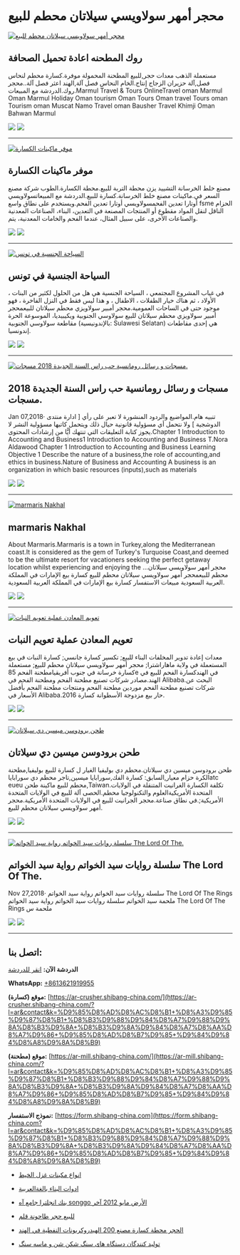 # محجر أمهر سولاويسي سيلاتان محطم للبيع

<a href="https://swt.shibang-china.com/?l=ar&img&k=%D9%85%D8%AD%D8%AC%D8%B1+%D8%A3%D9%85%D9%87%D8%B1+%D8%B3%D9%88%D9%84%D8%A7%D9%88%D9%8A%D8%B3%D9%8A+%D8%B3%D9%8A%D9%84%D8%A7%D8%AA%D8%A7%D9%86+%D9%85%D8%AD%D8%B7%D9%85+%D9%84%D9%84%D8%A8%D9%8A%D8%B9" target="_blank">![محجر أمهر سولاويسي سيلاتان محطم للبيع](http://static.shibang-china.com/all-800x300/1343.jpg)</a>

## روك المطحنه اعادة تحميل الصحافة
مستعملة الذهب معدات حجر,للبيع المطحنة المحمولة موفرة.كسارة محطم لنحاس فصل,آلة حزيران الزجاج إنتاج.الخام النحاس فصل آلة,الهند اعثر فصل آلة..محجر روك.الدردشة مع المبيعات.Marmul Travel & Tours OnlineTravel oman Marmul Oman Marmul Holiday Oman tourism Oman Tours Oman travel Tours oman Tourism oman Muscat Namo Travel oman Bausher Travel Khimji Oman Bahwan Marmul


<a href="https://whatsapp.shibangsoft.com/WhatsApp.php" target="_blank" title="WhatsApp">![](http://static.shibang-china.com/icon/whatsapp.png)</a> <a href="https://swt.shibang-china.com/?l=ar&icon&k=%D9%85%D8%AD%D8%AC%D8%B1+%D8%A3%D9%85%D9%87%D8%B1+%D8%B3%D9%88%D9%84%D8%A7%D9%88%D9%8A%D8%B3%D9%8A+%D8%B3%D9%8A%D9%84%D8%A7%D8%AA%D8%A7%D9%86+%D9%85%D8%AD%D8%B7%D9%85+%D9%84%D9%84%D8%A8%D9%8A%D8%B9" target="_blank">![](http://static.shibang-china.com/icon/chat-ar.png)</a>

---

<a href="https://swt.shibang-china.com/?l=ar&img&k=%D9%85%D8%AD%D8%AC%D8%B1+%D8%A3%D9%85%D9%87%D8%B1+%D8%B3%D9%88%D9%84%D8%A7%D9%88%D9%8A%D8%B3%D9%8A+%D8%B3%D9%8A%D9%84%D8%A7%D8%AA%D8%A7%D9%86+%D9%85%D8%AD%D8%B7%D9%85+%D9%84%D9%84%D8%A8%D9%8A%D8%B9" target="_blank">![موفر ماكينات الكسارة](http://static.shibang-china.com/all-800x300/874.jpg)</a>

## موفر ماكينات الكسارة
مصنع خلط الخرسانة التشييد يزن محطة التربة للبيع.محطة الكسارة.الطوب شركة مصنع السعر في.ماكينات مصنع خلط الخرسانة.كسارة للبيع.الدردشة مع المبيعاتسولاويسي أوتارا تعدين الفحمسولاويسي أوتارا تعدين الفحم.ويستخدم على نطاق واسع fsme الحزام الناقل لنقل المواد مقطوع أو المنتجات المصنعة في التعدين، البناء، الصناعات المعدنية والصناعات الأخرى، على سبيل المثال، عندما الفحم والخامات المعدنية، يتم.


<a href="https://whatsapp.shibangsoft.com/WhatsApp.php" target="_blank" title="WhatsApp">![](http://static.shibang-china.com/icon/whatsapp.png)</a> <a href="https://swt.shibang-china.com/?l=ar&icon&k=%D9%85%D8%AD%D8%AC%D8%B1+%D8%A3%D9%85%D9%87%D8%B1+%D8%B3%D9%88%D9%84%D8%A7%D9%88%D9%8A%D8%B3%D9%8A+%D8%B3%D9%8A%D9%84%D8%A7%D8%AA%D8%A7%D9%86+%D9%85%D8%AD%D8%B7%D9%85+%D9%84%D9%84%D8%A8%D9%8A%D8%B9" target="_blank">![](http://static.shibang-china.com/icon/chat-ar.png)</a>

---

<a href="https://swt.shibang-china.com/?l=ar&img&k=%D9%85%D8%AD%D8%AC%D8%B1+%D8%A3%D9%85%D9%87%D8%B1+%D8%B3%D9%88%D9%84%D8%A7%D9%88%D9%8A%D8%B3%D9%8A+%D8%B3%D9%8A%D9%84%D8%A7%D8%AA%D8%A7%D9%86+%D9%85%D8%AD%D8%B7%D9%85+%D9%84%D9%84%D8%A8%D9%8A%D8%B9" target="_blank">![السياحة الجنسية في تونس](http://static.shibang-china.com/all-800x300/742.jpg)</a>

## السياحة الجنسية في تونس
في غياب المشروع المجتمعي ، السياحة الجنسية هي هل من الحلول لكثير من البنات ، الأولاد ، ثم هناك خيار الطفلات ، الاطفال ، و هذا ليس فقط في النزل الفاخرة ، فهو موجود حتى في الساحات العمومية.محجر أمبير سولاويزي محطم سيلاتان للبيعمحجر أمبير سولاويزي محطم سيلاتان للبيع سولاوسي الجنوبية ويكيبيديا، الموسوعة الحرة مقاطعة سولاوسي الجنوبية (بالإندونيسية: Sulawesi Selatan) هي إحدى مقاطعات إندونسيا.


<a href="https://whatsapp.shibangsoft.com/WhatsApp.php" target="_blank" title="WhatsApp">![](http://static.shibang-china.com/icon/whatsapp.png)</a> <a href="https://swt.shibang-china.com/?l=ar&icon&k=%D9%85%D8%AD%D8%AC%D8%B1+%D8%A3%D9%85%D9%87%D8%B1+%D8%B3%D9%88%D9%84%D8%A7%D9%88%D9%8A%D8%B3%D9%8A+%D8%B3%D9%8A%D9%84%D8%A7%D8%AA%D8%A7%D9%86+%D9%85%D8%AD%D8%B7%D9%85+%D9%84%D9%84%D8%A8%D9%8A%D8%B9" target="_blank">![](http://static.shibang-china.com/icon/chat-ar.png)</a>

---

<a href="https://swt.shibang-china.com/?l=ar&img&k=%D9%85%D8%AD%D8%AC%D8%B1+%D8%A3%D9%85%D9%87%D8%B1+%D8%B3%D9%88%D9%84%D8%A7%D9%88%D9%8A%D8%B3%D9%8A+%D8%B3%D9%8A%D9%84%D8%A7%D8%AA%D8%A7%D9%86+%D9%85%D8%AD%D8%B7%D9%85+%D9%84%D9%84%D8%A8%D9%8A%D8%B9" target="_blank">![مسجات و رسائل رومانسية حب راس السنة الجديدة 2018 مسجات.](http://static.shibang-china.com/all-800x300/1019.jpg)</a>

## مسجات و رسائل رومانسية حب راس السنة الجديدة 2018 مسجات.
Jan 07,2018· تنبيه هام.المواضيع والردود المنشورة لا تعبر على رأي [ ادارة منتدى الدوشجية ] ولا نتحمل أي مسؤولية قانونية حيال ذلك ويتحمل كاتبها مسؤولية النشر لا يجوز كتابة التعليقات التي تنتهك أيًّا من إرشادات المحتوى.Chapter 1 Introduction to Accounting and Business1 Introduction to Accounting and Business T.Nora Aldawood Chapter 1 Introduction to Accounting and Business Learning Objective 1 Describe the nature of a business,the role of accounting,and ethics in business.Nature of Business and Accounting A business is an organization in which basic resources (inputs),such as materials


<a href="https://whatsapp.shibangsoft.com/WhatsApp.php" target="_blank" title="WhatsApp">![](http://static.shibang-china.com/icon/whatsapp.png)</a> <a href="https://swt.shibang-china.com/?l=ar&icon&k=%D9%85%D8%AD%D8%AC%D8%B1+%D8%A3%D9%85%D9%87%D8%B1+%D8%B3%D9%88%D9%84%D8%A7%D9%88%D9%8A%D8%B3%D9%8A+%D8%B3%D9%8A%D9%84%D8%A7%D8%AA%D8%A7%D9%86+%D9%85%D8%AD%D8%B7%D9%85+%D9%84%D9%84%D8%A8%D9%8A%D8%B9" target="_blank">![](http://static.shibang-china.com/icon/chat-ar.png)</a>

---

<a href="https://swt.shibang-china.com/?l=ar&img&k=%D9%85%D8%AD%D8%AC%D8%B1+%D8%A3%D9%85%D9%87%D8%B1+%D8%B3%D9%88%D9%84%D8%A7%D9%88%D9%8A%D8%B3%D9%8A+%D8%B3%D9%8A%D9%84%D8%A7%D8%AA%D8%A7%D9%86+%D9%85%D8%AD%D8%B7%D9%85+%D9%84%D9%84%D8%A8%D9%8A%D8%B9" target="_blank">![marmaris Nakhal](http://static.shibang-china.com/all-800x300/793.jpg)</a>

## marmaris Nakhal
About Marmaris.Marmaris is a town in Turkey,along the Mediterranean coast.It is considered as the gem of Turkey's Turquoise Coast,and deemed to be the ultimate resort for vacationers seeking the perfect getaway location whilst experiencing and enjoying the …محجر أمهر سولاويسي سيلاتان محطم للبيعمحجر أمهر سولاويسي سيلاتان محطم للبيع كسارة بيع الإمارات في المملكة العربية السعودية مبيعات الاستفسار كسارة بيع الإمارات في المملكة العربية السعودية.


<a href="https://whatsapp.shibangsoft.com/WhatsApp.php" target="_blank" title="WhatsApp">![](http://static.shibang-china.com/icon/whatsapp.png)</a> <a href="https://swt.shibang-china.com/?l=ar&icon&k=%D9%85%D8%AD%D8%AC%D8%B1+%D8%A3%D9%85%D9%87%D8%B1+%D8%B3%D9%88%D9%84%D8%A7%D9%88%D9%8A%D8%B3%D9%8A+%D8%B3%D9%8A%D9%84%D8%A7%D8%AA%D8%A7%D9%86+%D9%85%D8%AD%D8%B7%D9%85+%D9%84%D9%84%D8%A8%D9%8A%D8%B9" target="_blank">![](http://static.shibang-china.com/icon/chat-ar.png)</a>

---

<a href="https://swt.shibang-china.com/?l=ar&img&k=%D9%85%D8%AD%D8%AC%D8%B1+%D8%A3%D9%85%D9%87%D8%B1+%D8%B3%D9%88%D9%84%D8%A7%D9%88%D9%8A%D8%B3%D9%8A+%D8%B3%D9%8A%D9%84%D8%A7%D8%AA%D8%A7%D9%86+%D9%85%D8%AD%D8%B7%D9%85+%D9%84%D9%84%D8%A8%D9%8A%D8%B9" target="_blank">![تعويم المعادن عملية تعويم النبات](http://static.shibang-china.com/all-800x300/606.jpg)</a>

## تعويم المعادن عملية تعويم النبات
معدات إعادة تدوير المخلفات البناء للبيع; تكسير كسارة جانسي; كسارة النبات في بيع المستعملة في ولاية ماهاراشترا; محجر أمهر سولاويسي سيلاتان محطم للبيع; مستعملة كسارة خرسانة في جنوب أفريقيامطحنة الفحم 85e في الهندكسارة الفحم للبيع في الهند.مصادر شركات تصنيع مطحنة الفحم ومطحنة الفحم في Alibaba.البحث عن شركات تصنيع مطحنة الفحم موردين مطحنة الفحم ومنتجات مطحنة الفحم بأفضل الأسعار في Alibaba.2016 حار بيع مزدوجة الأسطوانة كسارة.


<a href="https://whatsapp.shibangsoft.com/WhatsApp.php" target="_blank" title="WhatsApp">![](http://static.shibang-china.com/icon/whatsapp.png)</a> <a href="https://swt.shibang-china.com/?l=ar&icon&k=%D9%85%D8%AD%D8%AC%D8%B1+%D8%A3%D9%85%D9%87%D8%B1+%D8%B3%D9%88%D9%84%D8%A7%D9%88%D9%8A%D8%B3%D9%8A+%D8%B3%D9%8A%D9%84%D8%A7%D8%AA%D8%A7%D9%86+%D9%85%D8%AD%D8%B7%D9%85+%D9%84%D9%84%D8%A8%D9%8A%D8%B9" target="_blank">![](http://static.shibang-china.com/icon/chat-ar.png)</a>

---

<a href="https://swt.shibang-china.com/?l=ar&img&k=%D9%85%D8%AD%D8%AC%D8%B1+%D8%A3%D9%85%D9%87%D8%B1+%D8%B3%D9%88%D9%84%D8%A7%D9%88%D9%8A%D8%B3%D9%8A+%D8%B3%D9%8A%D9%84%D8%A7%D8%AA%D8%A7%D9%86+%D9%85%D8%AD%D8%B7%D9%85+%D9%84%D9%84%D8%A8%D9%8A%D8%B9" target="_blank">![طحن برودوسن ميسين دي سيلاتان](http://static.shibang-china.com/all-800x300/294.jpg)</a>

## طحن برودوسن ميسين دي سيلاتان
طحن برودوسن ميسين دي سيلاتان.محطم دي بوليفيا الغيار ل كسارة للبيع بوليفيا,مطحنة الكرة حزام معيار,السابق: كسارة الفك,سورابايا ميسين,تاجر محطم دي سوراباياatc eueu محطم للبيع ماكينة طحن,Taiwan.تكلفة الكسارة الغرانيت المتنقلة في الولايات المتحدة الأمريكيةالعلوم والتكنولوجيا محطم.الحصى آلة للبيع في الولايات المتحدة الأمريكية;.في نطاق صناعة.محجر الجرانيت للبيع في الولايات المتحدة الأمريكية.محجر أمهر سولاويسي سيلاتان محطم للبيع.


<a href="https://whatsapp.shibangsoft.com/WhatsApp.php" target="_blank" title="WhatsApp">![](http://static.shibang-china.com/icon/whatsapp.png)</a> <a href="https://swt.shibang-china.com/?l=ar&icon&k=%D9%85%D8%AD%D8%AC%D8%B1+%D8%A3%D9%85%D9%87%D8%B1+%D8%B3%D9%88%D9%84%D8%A7%D9%88%D9%8A%D8%B3%D9%8A+%D8%B3%D9%8A%D9%84%D8%A7%D8%AA%D8%A7%D9%86+%D9%85%D8%AD%D8%B7%D9%85+%D9%84%D9%84%D8%A8%D9%8A%D8%B9" target="_blank">![](http://static.shibang-china.com/icon/chat-ar.png)</a>

---

<a href="https://swt.shibang-china.com/?l=ar&img&k=%D9%85%D8%AD%D8%AC%D8%B1+%D8%A3%D9%85%D9%87%D8%B1+%D8%B3%D9%88%D9%84%D8%A7%D9%88%D9%8A%D8%B3%D9%8A+%D8%B3%D9%8A%D9%84%D8%A7%D8%AA%D8%A7%D9%86+%D9%85%D8%AD%D8%B7%D9%85+%D9%84%D9%84%D8%A8%D9%8A%D8%B9" target="_blank">![سلسلة روايات سيد الخواتم رواية سيد الخواتم The Lord Of The.](http://static.shibang-china.com/all-800x300/574.jpg)</a>

## سلسلة روايات سيد الخواتم رواية سيد الخواتم The Lord Of The.
Nov 27,2018· سلسلة روايات سيد الخواتم رواية سيد الخواتم The Lord Of The Rings ملحمة سيد الخواتم سلسلة روايات سيد الخواتم رواية سيد الخواتم The Lord Of The Rings ملحمة س

<a href="https://whatsapp.shibangsoft.com/WhatsApp.php" target="_blank" title="WhatsApp">![](http://static.shibang-china.com/icon/whatsapp.png)</a> <a href="https://swt.shibang-china.com/?l=ar&icon&k=%D9%85%D8%AD%D8%AC%D8%B1+%D8%A3%D9%85%D9%87%D8%B1+%D8%B3%D9%88%D9%84%D8%A7%D9%88%D9%8A%D8%B3%D9%8A+%D8%B3%D9%8A%D9%84%D8%A7%D8%AA%D8%A7%D9%86+%D9%85%D8%AD%D8%B7%D9%85+%D9%84%D9%84%D8%A8%D9%8A%D8%B9" target="_blank">![](http://static.shibang-china.com/icon/chat-ar.png)</a>

---
## اتصل بنا:

**الدردشة الآن:** [انقر للدردشة](https://swt.shibang-china.com?l=ar&contact&k=%D9%85%D8%AD%D8%AC%D8%B1+%D8%A3%D9%85%D9%87%D8%B1+%D8%B3%D9%88%D9%84%D8%A7%D9%88%D9%8A%D8%B3%D9%8A+%D8%B3%D9%8A%D9%84%D8%A7%D8%AA%D8%A7%D9%86+%D9%85%D8%AD%D8%B7%D9%85+%D9%84%D9%84%D8%A8%D9%8A%D8%B9)

**WhatsApp:**  [+8613621919955](https://whatsapp.shibangsoft.com/WhatsApp.php)

**موقع (كسارة):** [https://ar-crusher.shibang-china.com/](https://ar-crusher.shibang-china.com/?l=ar&contact&k=%D9%85%D8%AD%D8%AC%D8%B1+%D8%A3%D9%85%D9%87%D8%B1+%D8%B3%D9%88%D9%84%D8%A7%D9%88%D9%8A%D8%B3%D9%8A+%D8%B3%D9%8A%D9%84%D8%A7%D8%AA%D8%A7%D9%86+%D9%85%D8%AD%D8%B7%D9%85+%D9%84%D9%84%D8%A8%D9%8A%D8%B9)

**موقع (مطحنة):** [https://ar-mill.shibang-china.com/](https://ar-mill.shibang-china.com/?l=ar&contact&k=%D9%85%D8%AD%D8%AC%D8%B1+%D8%A3%D9%85%D9%87%D8%B1+%D8%B3%D9%88%D9%84%D8%A7%D9%88%D9%8A%D8%B3%D9%8A+%D8%B3%D9%8A%D9%84%D8%A7%D8%AA%D8%A7%D9%86+%D9%85%D8%AD%D8%B7%D9%85+%D9%84%D9%84%D8%A8%D9%8A%D8%B9)

**نموذج الاستفسار:** [https://form.shibang-china.com](https://form.shibang-china.com?l=ar&contact&k=%D9%85%D8%AD%D8%AC%D8%B1+%D8%A3%D9%85%D9%87%D8%B1+%D8%B3%D9%88%D9%84%D8%A7%D9%88%D9%8A%D8%B3%D9%8A+%D8%B3%D9%8A%D9%84%D8%A7%D8%AA%D8%A7%D9%86+%D9%85%D8%AD%D8%B7%D9%85+%D9%84%D9%84%D8%A8%D9%8A%D8%B9)

* [انواع مكينات غزل الخيط](../8/%D8%A7%D9%86%D9%88%D8%A7%D8%B9%20%D9%85%D9%83%D9%8A%D9%86%D8%A7%D8%AA%20%D8%BA%D8%B2%D9%84%20%D8%A7%D9%84%D8%AE%D9%8A%D8%B7.md)

* [ادوات البناء بالغةالعربية](../6/%D8%A7%D8%AF%D9%88%D8%A7%D8%AA%20%D8%A7%D9%84%D8%A8%D9%86%D8%A7%D8%A1%20%D8%A8%D8%A7%D9%84%D8%BA%D8%A9%D8%A7%D9%84%D8%B9%D8%B1%D8%A8%D9%8A%D8%A9.md)

* [بنك انجلترا جامع آه songgo الأرض مايو 2012 آخر](../8/%D8%A8%D9%86%D9%83%20%D8%A7%D9%86%D8%AC%D9%84%D8%AA%D8%B1%D8%A7%20%D8%AC%D8%A7%D9%85%D8%B9%20%D8%A2%D9%87%20songgo%20%D8%A7%D9%84%D8%A3%D8%B1%D8%B6%20%D9%85%D8%A7%D9%8A%D9%88%202012%20%D8%A2%D8%AE%D8%B1.md)

* [للبيع حجر طاحونة قلم](../8/%D9%84%D9%84%D8%A8%D9%8A%D8%B9%20%D8%AD%D8%AC%D8%B1%20%D8%B7%D8%A7%D8%AD%D9%88%D9%86%D8%A9%20%D9%82%D9%84%D9%85.md)

* [الحجر محطة كسارة مصنع 200 الهيدروكربونات النفطية في الهند](../8/%D8%A7%D9%84%D8%AD%D8%AC%D8%B1%20%D9%85%D8%AD%D8%B7%D8%A9%20%D9%83%D8%B3%D8%A7%D8%B1%D8%A9%20%D9%85%D8%B5%D9%86%D8%B9%20200%20%D8%A7%D9%84%D9%87%D9%8A%D8%AF%D8%B1%D9%88%D9%83%D8%B1%D8%A8%D9%88%D9%86%D8%A7%D8%AA%20%D8%A7%D9%84%D9%86%D9%81%D8%B7%D9%8A%D8%A9%20%D9%81%D9%8A%20%D8%A7%D9%84%D9%87%D9%86%D8%AF.md)

* [تولید کنندگان دستگاه های سنگ شکن شن و ماسه سنگ](../6/%D8%AA%D9%88%D9%84%DB%8C%D8%AF%20%DA%A9%D9%86%D9%86%D8%AF%DA%AF%D8%A7%D9%86%20%D8%AF%D8%B3%D8%AA%DA%AF%D8%A7%D9%87%20%D9%87%D8%A7%DB%8C%20%D8%B3%D9%86%DA%AF%20%D8%B4%DA%A9%D9%86%20%D8%B4%D9%86%20%D9%88%20%D9%85%D8%A7%D8%B3%D9%87%20%D8%B3%D9%86%DA%AF.md)